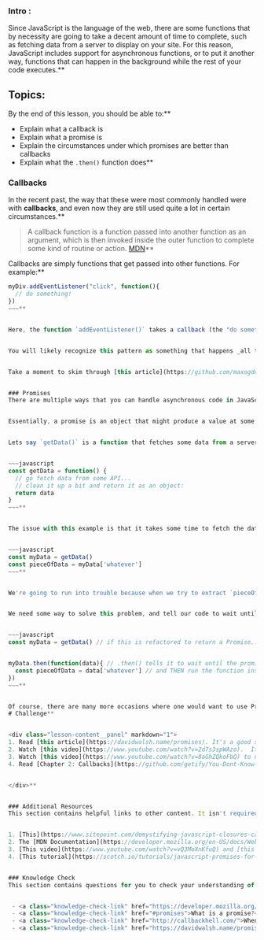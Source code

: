 ### Intro :
>
Since JavaScript is the language of the web, there are some functions that by necessity are going to take a decent amount of time to complete, such as fetching data from a server to display on your site.  For this reason, JavaScript includes support for asynchronous functions, or to put it another way, functions that can happen in the background while the rest of your code executes.**


## Topics:
By the end of this lesson, you should be able to:**


 - Explain what a callback is
 - Explain what a promise is
 - Explain the circumstances under which promises are better than callbacks
 - Explain what the `.then()` function does**


### Callbacks
In the recent past, the way that these were most commonly handled were with __callbacks__, and even now they are still used quite a lot in certain circumstances.**


> A callback function is a function passed into another function as an argument, which is then invoked inside the outer function to complete some kind of routine or action. [MDN](https://developer.mozilla.org/en-US/docs/Glossary/Callback_function)**


Callbacks are simply functions that get passed into other functions. For example:**


~~~javascript
myDiv.addEventListener("click", function(){
  // do something!
})
~~~**


Here, the function `addEventListener()` takes a callback (the "do something" function) and then calls it when `myDiv` gets clicked.**


You will likely recognize this pattern as something that happens _all the time_ in JavaScript code.  Unfortunately, though they are useful in situations like the above example, using callbacks can get out of hand, especially when you need to chain several of them together in a specific order.  The rest of this lesson discusses patterns and functions that will help keep you out of [Callback hell](http://callbackhell.com/).**


Take a moment to skim through [this article](https://github.com/maxogden/art-of-node#callbacks) before moving on.  Or, if you prefer a video [watch this](https://www.youtube.com/watch?v=QRq2zMHlBz4).**


### Promises
There are multiple ways that you can handle asynchronous code in JavaScript, and they all have their use cases.  Promises are one such mechanism, and they're one you will see somewhat often when using other libraries or frameworks.  Knowing what they are and how to use them is quite useful.**


Essentially, a promise is an object that might produce a value at some point in the future.  Here's an example:**


Lets say `getData()` is a function that fetches some data from a server and returns it as an object that we can use in our code:**


~~~javascript
const getData = function() {
  // go fetch data from some API...
  // clean it up a bit and return it as an object:
  return data
}
~~~**


The issue with this example is that it takes some time to fetch the data, but unless we tell our code that, it assumes that everything in the function happens essentially instantly.  So, if we try to do this:**


~~~javascript
const myData = getData()
const pieceOfData = myData['whatever']
~~~**


We're going to run into trouble because when we try to extract `pieceOfData` out of the returned data, the function `getData()` will most likely still be fetching, so `myData` will not be the expected data, but will be `undefined`.  Sad.**


We need some way to solve this problem, and tell our code to wait until the data is done fetching to continue.  Promises solve this issue.  We'll leave learning the specific syntax for the articles you're about to read, but essentially Promises allow you to do this:**


~~~javascript
const myData = getData() // if this is refactored to return a Promise...**


myData.then(function(data){ // .then() tells it to wait until the promise is resolved
  const pieceOfData = data['whatever'] // and THEN run the function inside
})
~~~**


Of course, there are many more occasions where one would want to use Promises beyond fetching data, so learning these things now will be very useful to you.
# Challenge**


<div class="lesson-content__panel" markdown="1">
1. Read [this article](https://davidwalsh.name/promises). It's a good starting place and it's short and to the point.
2. Watch [this video](https://www.youtube.com/watch?v=2d7s3spWAzo).  It's a good place to get a feel for how one might actually use promises in the wild. Feel free to watch the other videos in the series, but they aren't strictly needed at this point.  The video also mentions the ES5/ES6 issue, don't worry about that at this point either.  All major browsers support Promises and we will teach you how to support older browsers in a later lesson.
3. Watch [this video](https://www.youtube.com/watch?v=8aGhZQkoFbQ) to understand how asynchronous code works in JavaScript.
4. Read [Chapter 2: Callbacks](https://github.com/getify/You-Dont-Know-JS/blob/1st-ed/async%20%26%20performance/ch2.md) and [Chapter 3: Promises](https://github.com/getify/You-Dont-Know-JS/blob/1st-ed/async%20%26%20performance/ch3.md) from `You Don't Know JS`. In _Chapter 2_, the author explains the problems with callbacks and why callback hell will be your worst enemy (hint: it's the inversion of control and non-linear nature of callbacks). In _Chapter 3_, you go __deep__ into the how and why of promises. This chapter is not the easiest read, but you'll be a promise professional if you take the time to properly digest it.  It's worth the effort.**


</div>**


### Additional Resources
This section contains helpful links to other content. It isn't required, so consider it supplemental.**


1. [This](https://www.sitepoint.com/demystifying-javascript-closures-callbacks-iifes/) is another useful article about Callback functions in JavaScript.
2. The [MDN Documentation](https://developer.mozilla.org/en-US/docs/Web/JavaScript/Reference/Global_Objects/Promise) for Promises.  It might not be the best resource for _learning_ all about them, but once you've read a more friendly article or tutorial, this will probably be the place you return to for a refresher.
3. [This video](https://www.youtube.com/watch?v=vQ3MoXnKfuQ) and [this one too](https://www.youtube.com/watch?v=yswb4SkDoj0) are both nice introductions to Promises if you need more repetition.
4. [This tutorial](https://scotch.io/tutorials/javascript-promises-for-dummies) is another good introduction.**


### Knowledge Check
This section contains questions for you to check your understanding of this lesson. If you're having trouble answering the questions below on your own, review the material above to find the answer.**


 - <a class="knowledge-check-link" href="https://developer.mozilla.org/en-US/docs/Glossary/Callback_function">What is a callback?</a>
 - <a class="knowledge-check-link" href="#promises">What is a promise?</a>
 - <a class="knowledge-check-link" href="http://callbackhell.com/">When should you use promises over callbacks?</a>
 - <a class="knowledge-check-link" href="https://davidwalsh.name/promises">What does the `.then()` function do?</a>
